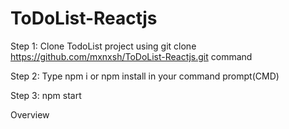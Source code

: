 # ToDoList-Reactjs

Step 1:
Clone TodoList project using git clone https://github.com/mxnxsh/ToDoList-Reactjs.git command

Step 2:
Type npm i or npm install in your command prompt(CMD)

Step 3:
npm start 

Overview
